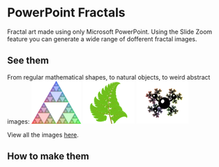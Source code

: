 # PowerPoint Fractals

Fractal art made using only Microsoft PowerPoint.
Using the Slide Zoom feature you can generate a wide range of dofferent fractal images.

## See them

From regular mathematical shapes, to natural objects, to weird abstract images:
[<img src="pictures/triangles/4-rgb_600.png" height="100" alt="Coloured Sierpiński triangle" />](pictures/triangles/4-rgb_2400.png?raw=true)
[<img src="pictures/plants/4-fern_600.png" height="100" alt="Fern" />](pictures/plants/4-fern_2400.png?raw=true)
[<img src="pictures/abstract/3-abstract3_600.png" height="100" alt="Abstract shape" />](pictures/abstract/3-abstract3_2400.png?raw=true)

View all the images [here](pictures).

## How to make them
